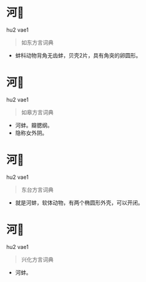 # 河𧒘
hu2 vae1
> 如东方言词典
- 蚌科动物背角无齿蚌，贝壳2片，具有角突的卵圆形。

# 河𧒘
hu2 vae1
> 如皋方言词典
- 河蚌。瓣腮纲。
- 隐称女外阴。

# 河𧒘
hu2 vae1
> 东台方言词典
- 就是河蚌，软体动物，有两个椭圆形外壳，可以开闭。

# 河𧒘
hu2 vae1
> 兴化方言词典
- 河蚌。
